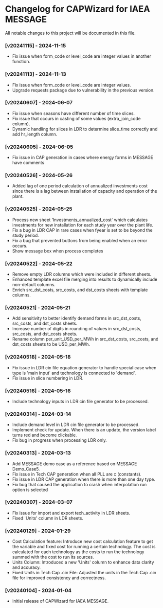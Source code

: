 # Changelog for CAPWizard for IAEA MESSAGE

All notable changes to this project will be documented in this file.

### [v20241115] - 2024-11-15
- Fix issue when form_code or level_code are integer values in another function.


### [v20241113] - 2024-11-13
- Fix issue when form_code or level_code are integer values.
- Upgrade requests package due to vulnerability in the previous version.


### [v20240607] - 2024-06-07
- Fix issue when seasons have different number of time slices.
- Fix issue that occurs in casting of some values (extra_join_code column).
- Dynamic handling for slices in LDR to determine slice_time correctly and add hr_length column.


### [v20240605] - 2024-06-05
- Fix issue in CAP generation in cases where energy forms in MESSAGE have comments


### [v20240526] - 2024-05-26
- Added lag of one period calculation of annualized investments cost since there is a lag between installation of capacity and operation of the plant.


### [v20240525] - 2024-05-25
- Process new sheet 'Investments_annualized_cost' which calculates investments for new installation for each study year over the plant life.
- Fix a bug in LDR CAP in rare cases when fyear is set to be beyond the study period.
- Fix a bug that prevented buttons from being enabled when an error occurs.
- Show message box when process completes


### [v20240522] - 2024-05-22
- Remove empty LDR columns which were included in different sheets.
- Enhanced template excel file merging into results to dynamically include non-default columns.
- Enrich src_dst_costs, src_costs, and dst_costs sheets with template columns.


### [v20240521] - 2024-05-21
- Add sensitivity to better identify demand forms in src_dst_costs, src_costs, and dst_costs sheets.
- Increase number of digits in rounding of values in src_dst_costs, src_costs, and dst_costs sheets.
- Rename column per_unit_USD_per_MWh in src_dst_costs, src_costs, and dst_costs sheets to be USD_per_MWh.


### [v20240518] - 2024-05-18
- Fix issue in LDR cin file equation generator to handle special case when type is 'main input' and technology is connected to 'demand'.
- Fix issue in slice numbering in LDR.


### [v20240516] - 2024-05-16
- Include technology inputs in LDR cin file generator to be processed.


### [v20240314] - 2024-03-14
- Include demand level in LDR cin file generator to be processed.
- Implement check for update. When there is an update, the version label turns red and become clickable.
- Fix bug in progress when processing LDR only.


### [v20240313] - 2024-03-13
- Add MESSAGE demo case as a reference based on MESSAGE Demo_Case5.
- Fix issue in Tech CAP generation when all PLL are c (constants).
- Fix issue in LDR CAP generation when there is more than one day type.
- Fix bug that caused the application to crash when interpolation run option is selected


### [v20240307] - 2024-03-07
- Fix issue for import and export tech_activity in LDR sheets.
- Fixed 'Units' column in LDR sheets.


### [v20240129] - 2024-01-29
- Cost Calculation feature: Introduce new cost calculation feature to get the variable and fixed cost for running a certain technology. The cost is calculated for each  technology as the costs to run the technology summed with the cost to run its sources.
- Units Column: Introduced a new 'Units' column to enhance data clarity and accuracy.
- Fixed Units in Tech Cap .cin File: Adjusted the units in the Tech Cap .cin file for improved consistency and correctness.


### [v20240104] - 2024-01-04
- Initial release of CAPWizard for IAEA MESSAGE.